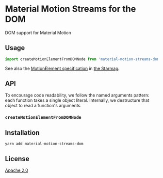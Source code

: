 # Material Motion Streams for the DOM #

DOM support for Material Motion

## Usage ##

```javascript
import createMotionElementFromDOMNode from 'material-motion-streams-dom';


```

See also the [MotionElement specification]() in [the Starmap](https://material-motion.github.io/material-motion/starmap/).

## API ##

To encourage code readability, we follow the named arguments pattern: each function takes a single object literal.  Internally, we destructure that object to read a function's arguments.

### `createMotionElementFromDOMNode` ###

## Installation ##

```
yarn add material-motion-streams-dom
```

## License ##

[Apache 2.0](http://www.apache.org/licenses/LICENSE-2.0)
